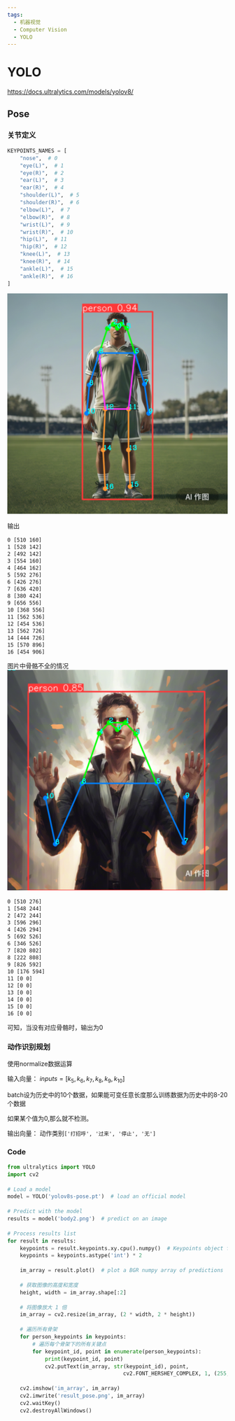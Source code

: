 ```yaml
---
tags:
  - 机器视觉
  - Computer Vision
  - YOLO
---
```

# YOLO

https://docs.ultralytics.com/models/yolov8/

## Pose
### 关节定义
```python
KEYPOINTS_NAMES = [
    "nose",  # 0
    "eye(L)",  # 1
    "eye(R)",  # 2
    "ear(L)",  # 3
    "ear(R)",  # 4
    "shoulder(L)",  # 5
    "shoulder(R)",  # 6
    "elbow(L)",  # 7
    "elbow(R)",  # 8
    "wrist(L)",  # 9
    "wrist(R)",  # 10
    "hip(L)",  # 11
    "hip(R)",  # 12
    "knee(L)",  # 13
    "knee(R)",  # 14
    "ankle(L)",  # 15
    "ankle(R)",  # 16
]
```

![img](assets/yolo8_pose.png)

输出
```
0 [510 160]
1 [528 142]
2 [492 142]
3 [554 160]
4 [464 162]
5 [592 276]
6 [426 276]
7 [636 420]
8 [380 424]
9 [656 556]
10 [368 556]
11 [562 536]
12 [454 536]
13 [562 726]
14 [444 726]
15 [570 896]
16 [454 906]
```

图片中骨骼不全的情况
![img](assets/yolo8_half_pose.png)

```
0 [510 276]
1 [548 244]
2 [472 244]
3 [596 296]
4 [426 294]
5 [692 526]
6 [346 526]
7 [820 802]
8 [222 808]
9 [826 592]
10 [176 594]
11 [0 0]
12 [0 0]
13 [0 0]
14 [0 0]
15 [0 0]
16 [0 0]
```

可知，当没有对应骨骼时，输出为0

### 动作识别规划
使用normalize数据运算

输入向量：
$inputs = [k_5, k_6, k_7, k_8, k_9, k_{10}]$

batch设为历史中的10个数据，如果能可变任意长度那么训练数据为历史中的8-20个数据

如果某个值为0,那么就不检测。

输出向量：
动作类别`['打招呼', '过来', '停止', '无']`


### Code
```python
from ultralytics import YOLO
import cv2

# Load a model
model = YOLO('yolov8s-pose.pt')  # load an official model

# Predict with the model
results = model('body2.png')  # predict on an image

# Process results list
for result in results:
    keypoints = result.keypoints.xy.cpu().numpy()  # Keypoints object for pose outputs
    keypoints = keypoints.astype('int') * 2

    im_array = result.plot()  # plot a BGR numpy array of predictions

    # 获取图像的高度和宽度
    height, width = im_array.shape[:2]

    # 将图像放大 1 倍
    im_array = cv2.resize(im_array, (2 * width, 2 * height))

    # 遍历所有骨架
    for person_keypoints in keypoints:
        # 遍历每个骨架下的所有关键点
        for keypoint_id, point in enumerate(person_keypoints):
            print(keypoint_id, point)
            cv2.putText(im_array, str(keypoint_id), point,
                                     cv2.FONT_HERSHEY_COMPLEX, 1, (255, 255,  0), 2)

    cv2.imshow('im_array', im_array)
    cv2.imwrite('result_pose.png', im_array)
    cv2.waitKey()
    cv2.destroyAllWindows()
```

